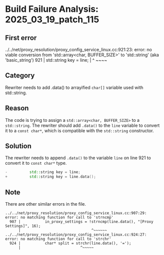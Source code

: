 # Build Failure Analysis: 2025_03_19_patch_115

## First error

../../net/proxy_resolution/proxy_config_service_linux.cc:921:23: error: no viable conversion from 'std::array<char, BUFFER_SIZE>' to 'std::string' (aka 'basic_string<char>')
  921 |           std::string key = line;
      |                       ^     ~~~~

## Category
Rewriter needs to add .data() to arrayified `char[]` variable used with std::string.

## Reason
The code is trying to assign a `std::array<char, BUFFER_SIZE>` to a `std::string`. The rewriter should add `.data()` to the `line` variable to convert it to a `const char*`, which is compatible with the `std::string` constructor.

## Solution
The rewriter needs to append `.data()` to the variable `line` on line 921 to convert it to `const char*` type.

```c++
-          std::string key = line;
+          std::string key = line.data();
```

## Note
There are other similar errors in the file.
```
../../net/proxy_resolution/proxy_config_service_linux.cc:907:29: error: no matching function for call to 'strncmp'
  907 |           in_proxy_settings = !strncmp(line.data(), "[Proxy Settings]", 16);
      |                                ^~~~~~~
../../net/proxy_resolution/proxy_config_service_linux.cc:924:27: error: no matching function for call to 'strchr'
  924 |           char* split = strchr(line.data(), '=');
      |                           ^~~~~~